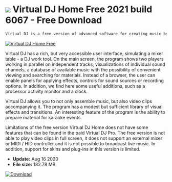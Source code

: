 # ![](https://cdn.softexe.net/static/icon/1/virtual-dj-home-free-8352.png) Virtual DJ Home Free 2021 build 6067 - Free Download

```sh
Virtual DJ is a free version of advanced software for creating music by mixing different pieces, adding effects, samples and sound sources that can compete with professional mixing devices.
```
[![Virtual DJ Home Free](https://gallery.dpcdn.pl/imgc/Tools/178/g_-_420x350_1.5_-_x20100421181001.png)](https://softexe.net/win/multimedia/audio-sound/virtual-dj-home-free:hceb.html)

Virtual DJ has a rich, but very accessible user interface, simulating a mixer table - a DJ work tool. On the main screen, the program shows two players working in parallel on independent tracks, visualizations of individual sound channels, a database of available music with the possibility of convenient viewing and searching for materials. Instead of a browser, the user can enable panels for applying effects, controls for sound sources or recording options. In addition, we find here some useful additions, such as a processor activity monitor and a clock.
 
 Virtual DJ allows you to not only assemble music, but also video clips accompanying it. The program has a modest but sufficient library of visual effects and transitions. An interesting feature of the program is the ability to prepare material for karaoke events.
 
 Limitations of the free version
 Virtual DJ Home does not have some features that can be found in the paid Virtual DJ Pro. The free version is not able to play video clips in full screen, it does not support an external mixer or MIDI / HID controller and it is not possible to broadcast live music. In addition, support for skins and plug-ins in this version is limited.


- **Update:** Aug 16 2020
- **File size:** 182.78 MB

[![Download](https://cdn.softexe.net/static/img/download.png)](https://softexe.net/win/multimedia/audio-sound/virtual-dj-home-free:hceb.html)

